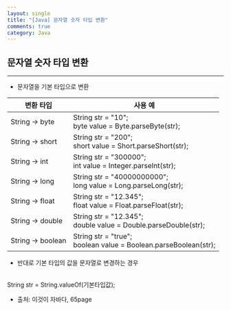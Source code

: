 ```yaml
---
layout: single
title: "[Java] 문자열 숫자 타입 변환"
comments: true
category: Java
---
```


## 문자열 숫자 타입 변환

---

* 문자열을 기본 타입으로 변환

| 변환 타입            | 사용 예                                                                |
|------------------|---------------------------------------------------------------------|
| String → byte    | String str = "10";<br/>byte value = Byte.parseByte(str);            |
| String → short   | String str = "200";<br/>short value = Short.parseShort(str);        |
| String → int     | String str = "300000";<br/>int value = Integer.parseInt(str);       |
| String → long    | String str = "40000000000";<br/>long value = Long.parseLong(str);   |
| String → float   | String str = "12.345";<br/>float value = Float.parseFloat(str);     |
| String → double  | String str = "12.345";<br/>double value = Double.parseDouble(str);  |
| String → boolean | String str = "true";<br/>boolean value = Boolean.parseBoolean(str); |

* 반대로 기본 타입의 값을 문자열로 변경하는 경우
<br>
String str = String.valueOf(기본타입값);


* 출처: 이것이 자바다, 65page